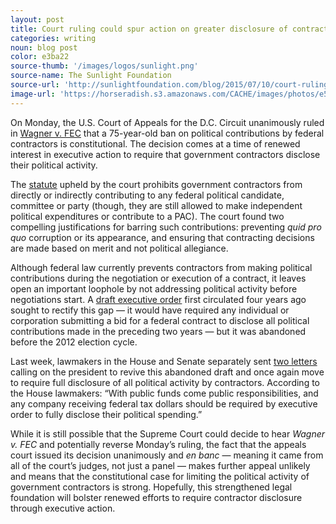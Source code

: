 ```yaml
---
layout: post
title: Court ruling could spur action on greater disclosure of contractor contributions
categories: writing
noun: blog post
color: e3ba22
source-thumb: '/images/logos/sunlight.png'
source-name: The Sunlight Foundation
source-url: 'http://sunlightfoundation.com/blog/2015/07/10/court-ruling-could-spur-action-on-greater-disclosure-of-contractor-contributions/'
image-url: 'https://horseradish.s3.amazonaws.com/CACHE/images/photos/e5/fe/19e10a86486e/District_of_Columbia_Court_of_Appeals_Seal.svg-300.png'
---
```


On Monday, the U.S. Court of Appeals for the D.C. Circuit unanimously
ruled in [Wagner v.
FEC](http://www.cadc.uscourts.gov/internet/opinions.nsf/75398759A3FE855D85257E7B00527FA0/$file/13-5162-1561227.pdf)
that a 75-year-old ban on political contributions by federal contractors
is constitutional. The decision comes at a time of renewed interest in
executive action to require that government contractors disclose their
political activity.

The [statute](https://www.law.cornell.edu/uscode/text/52/30119) upheld
by the court prohibits government contractors from directly or
indirectly contributing to any federal political candidate, committee or
party (though, they are still allowed to make independent political
expenditures or contribute to a PAC). The court found two compelling
justifications for barring such contributions: preventing *quid pro quo*
corruption or its appearance, and ensuring that contracting decisions
are made based on merit and not political allegiance.

Although federal law currently prevents contractors from making
political contributions during the negotiation or execution of a
contract, it leaves open an important loophole by not addressing
political activity before negotiations start. A [draft executive
order](http://www.scribd.com/doc/53440033/Executive-Order-Disclosure-of-Political-Spending-by-Government-Contractors)
first circulated four years ago sought to rectify this gap — it would
have required any individual or corporation submitting a bid for a
federal contract to disclose all political contributions made in the
preceding two years — but it was abandoned before the 2012 election
cycle.

Last week, lawmakers in the House and Senate separately sent [two
letters](http://eshoo.house.gov/issues/justice/bicameral-call-for-greater-transparency-in-political-spending/)
calling on the president to revive this abandoned draft and once again
move to require full disclosure of all political activity by
contractors. According to the House lawmakers: “With public funds come
public responsibilities, and any company receiving federal tax dollars
should be required by executive order to fully disclose their political
spending.”

While it is still possible that the Supreme Court could decide to hear
*Wagner v. FEC* and potentially reverse Monday’s ruling, the fact that
the appeals court issued its decision unanimously and *en banc* —
meaning it came from all of the court’s judges, not just a panel — makes
further appeal unlikely and means that the constitutional case for
limiting the political activity of government contractors is strong.
Hopefully, this strengthened legal foundation will bolster renewed
efforts to require contractor disclosure through executive action.
